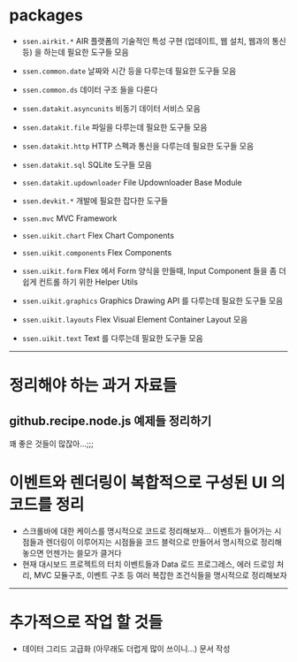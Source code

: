 # packages

- `ssen.airkit.*` AIR 플랫폼의 기술적인 특성 구현 (업데이트, 웹 설치, 웹과의 통신 등) 을 하는데 필요한 도구들 모음

- `ssen.common.date` 날짜와 시간 등을 다루는데 필요한 도구들 모음
- `ssen.common.ds` 데이터 구조 들을 다룬다

- `ssen.datakit.asyncunits` 비동기 데이터 서비스 모음
- `ssen.datakit.file` 파일을 다루는데 필요한 도구들 모음
- `ssen.datakit.http` HTTP 스펙과 통신을 다루는데 필요한 도구들 모음
- `ssen.datakit.sql` SQLite 도구들 모음
- `ssen.datakit.updownloader` File Updownloader Base Module

- `ssen.devkit.*` 개발에 필요한 잡다한 도구들

- `ssen.mvc` MVC Framework

- `ssen.uikit.chart` Flex Chart Components
- `ssen.uikit.components`  Flex Components
- `ssen.uikit.form` Flex 에서 Form 양식을 만들때, Input Component 들을 좀 더 쉽게 컨트롤 하기 위한 Helper Utils 
- `ssen.uikit.graphics` Graphics Drawing API 를 다루는데 필요한 도구들 모음
- `ssen.uikit.layouts` Flex Visual Element Container Layout 모음
- `ssen.uikit.text` Text 를 다루는데 필요한 도구들 모음


-----------------------------------


# 정리해야 하는 과거 자료들
	
## github.recipe.node.js 예제들 정리하기

꽤 좋은 것들이 많잖아...;;;

# 이벤트와 렌더링이 복합적으로 구성된 UI 의 코드를 정리

- 스크롤바에 대한 케이스를 명시적으로 코드로 정리해보자… 이벤트가 들어가는 시점들과 렌더링이 이루어지는 시점들을 코드 블럭으로 만들어서 명시적으로 정리해놓으면 언젠가는 쓸모가 클거다
- 현재 대시보드 프로젝트의 터치 이벤트들과 Data 로드 프로그레스, 에러 드로잉 처리, MVC 모듈구조, 이벤트 구조 등 여러 복잡한 조건식들을 명시적으로 정리해보자


--------------

# 추가적으로 작업 할 것들

- 데이터 그리드 고급화 (아무래도 더럽게 많이 쓰이니...) 문서 작성